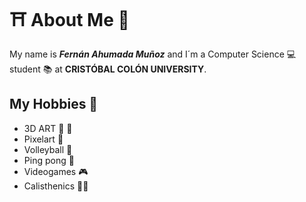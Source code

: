 # ⛩ About Me 🎏

My name is ***Fernán Ahumada Muñoz*** and I´m a Computer Science 💻 student 📚 at **CRISTÓBAL COLÓN UNIVERSITY**.

## My Hobbies 📝

- 3D ART 🎨 🍩
- Pixelart 👾
- Volleyball 🏐
- Ping pong 🏓
- Videogames 🎮
- Calisthenics 🏋️‍♂️
